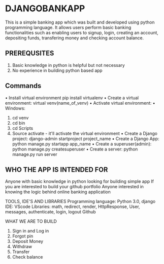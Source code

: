 # DJANGOBANKAPP
This is a simple banking app which was built and developed using python programming language. It allows users perform basic banking functionalities such as enabling users to signup, login, creating an account, depositing funds, transfering money and checking account balance.

## PREREQUSITES
1. Basic knowledge in python is helpful but not necessary
2. No experience in building python based app

## Commands
• Install virtual environment pip install virtualenv
• Create a virtual environment: virtual venv(name_of_venv)
• Activate virtual environment:
    • Windows:
1. cd venv
2. cd bin
3. cd Scripts
4. Source activate - it'll activate the virtual environment
• Create a Django project: django-admin startproject project_name
• Create a Django App: python manage.py startapp app_name
• Create a superuser(admin): python manage.py createsuperuser
• Create a server: python manage.py run server

## WHO THE APP IS INTENDED FOR
Anyone with basic knowledge in python looking for building simple app
If you are interested to build your github portfolio
Anyone interested in knowing the logic behind online banking application

TOOLS, IDE'S AND LIBRARIES
Programming language: Python 3.0, django
IDE: VScode
Libraries: math, redirect, render, HttpResponse, User, messages, authenticate, login, logout
Github

WHAT WE ARE TO BUILD
1. Sign in and Log in
2. Forgot pin
3. Deposit Money
4. Withdraw
5. Transfer
6. Check balance
